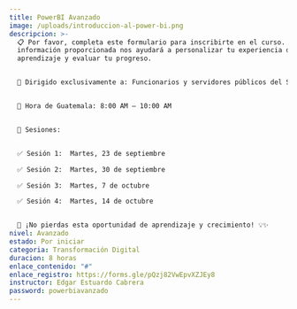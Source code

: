 ```yaml
---
title: PowerBI Avanzado
image: /uploads/introduccion-al-power-bi.png
descripcion: >-
  📋 Por favor, completa este formulario para inscribirte en el curso. La
  información proporcionada nos ayudará a personalizar tu experiencia de
  aprendizaje y evaluar tu progreso.


  👥 Dirigido exclusivamente a: Funcionarios y servidores públicos del SEN interesados en fortalecer sus capacidades en Power BI


  📍 Hora de Guatemala: 8:00 AM – 10:00 AM


  📅 Sesiones:


  ✅ Sesión 1:  Martes, 23 de septiembre

  ✅ Sesión 2:  Martes, 30 de septiembre

  ✅ Sesión 3:  Martes, 7 de octubre

  ✅ Sesión 4:  Martes, 14 de octubre


  📌 ¡No pierdas esta oportunidad de aprendizaje y crecimiento! 💡✨
nivel: Avanzado
estado: Por iniciar
categoria: Transformación Digital
duracion: 8 horas
enlace_contenido: "#"
enlace_registro: https://forms.gle/pQzj82VwEpvXZJEy8
instructor: Edgar Estuardo Cabrera
password: powerbiavanzado
---
```

